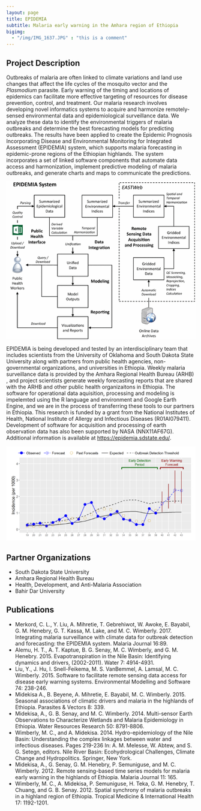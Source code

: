 ```yaml
---
layout: page
title: EPIDEMIA
subtitle: Malaria early warning in the Amhara region of Ethiopia
bigimg: 
  - "/img/IMG_1637.JPG" : "this is a comment"
---
```


## Project Description

Outbreaks of malaria are often linked to climate variations and land use changes that affect the life cycles of the mosquito vector and the *Plasmodium* parasite. Early warning of the timing and locations of epidemics can facilitate more effective targeting of resources for disease prevention, control, and treatment. Our malaria research involves developing novel informatics systems to acquire and harmonize remotely-sensed environmental data and epidemiological surveillance data. We analyze these data to identify the environmental triggers of malaria outbreaks and determine the best forecasting models for predicting outbreaks. The results have been applied to create the Epidemic Prognosis Incorporating Disease and Environmental Monitoring for Integrated Assessment (EPIDEMIA) system, which supports malaria forecasting in epidemic-prone regions of the Ethiopian highlands. The system incorporates a set of linked software components that automate data access and harmonization, implement predictive modeling of malaria outbreaks, and generate charts and maps to communicate the predictions. 

![EPIDEMIA system flowchart](/img/epidemia_system_diagram.gif)

EPIDEMIA is being developed and tested by an interdisciplinary team that includes scientists from the University of Oklahoma and South Dakota State University along with partners from public health agencies, non-governmental organizations, and universities in Ethiopia. Weekly malaria surveillance data is provided by the Amhara Regional Health Bureau (ARHB) , and project scientists generate weekly forecasting reports that are shared with the ARHB and other public health organizaitons in Ethiopia. The software for operational data aquisition, processing and modeling is impelemted using the R language and environment and Google Earth Engine, and we are in the process of transferring these tools to our partners in Ethiopia. This research is funded by a grant from the National Institutes of Health, National Institute of Allergy and Infectious Diseases (R01AI079411). Development of software for acquisition and processing of earth observation data has also been supported by NASA (NNX11AF67G). Additional information is available at <https://epidemia.sdstate.edu/>.

![EPIDEMIA forecast graph](/img/epidemia_forecast_graph.JPG)

## Partner Organizations

* South Dakota State University
* Amhara Regional Health Bureau
* Health, Development, and Anti-Malaria Association
* Bahir Dar University

## Publications

* Merkord, C. L., Y. Liu, A. Mihretie, T. Gebrehiwot, W. Awoke, E. Bayabil, G. M. Henebry, G. T. Kassa, M. Lake, and M. C. Wimberly. 2017. Integrating malaria surveillance with climate data for outbreak detection and forecasting: the EPIDEMIA system. Malaria Journal 16:89.
* Alemu, H. T., A. T. Kaptue, B. G. Senay, M. C. Wimberly, and G. M. Henebry. 2015. Evapotranspiration in the Nile Basin: Identifying dynamics and drivers, (2002-2011). Water 7: 4914-4931.
* Liu, Y., J. Hu, I. Snell-Feikema, M. S. VanBemmel, A. Lamsal, M. C. Wimberly. 2015. Software to facilitate remote sensing data access for disease early warning systems. Environmental Modelling and Software 74: 238-246. 
* Midekisa A., B. Beyene, A. Mihretie, E. Bayabil, M. C. Wimberly. 2015. Seasonal associations of climatic drivers and malaria in the highlands of Ethiopia. Parasites & Vectors 8: 339. 
* Midekisa, A., G. B. Senay, and M. C. Wimberly. 2014. Multi-sensor Earth Observations to Characterize Wetlands and Malaria Epidemiology in Ethiopia. Water Resources Research 50: 8791-8806.
* Wimberly, M. C., and A. Midekisa. 2014. Hydro-epidemiology of the Nile Basin: Understanding the complex linkages between water and infectious diseases. Pages 219-236 In: A. M. Melesse, W. Abtew, and S. G. Setegn, editors. Nile River Basin: Ecohydrological Challenges, Climate Change and Hydropolitics. Springer, New York.
* Midekisa, A., G. Senay, G. M. Henebry, P. Semuniguse, and M. C. Wimberly. 2012. Remote sensing-based time series models for malaria early warning in the highlands of Ethiopia. Malaria Journal 11: 165.
* Wimberly, M. C., A. Midekisa, P. Semuniguse, H. Teka, G. M. Henebry, T. Chuang, and G. B. Senay. 2012. Spatial synchrony of malaria outbreaks in a highland region of Ethiopia. Tropical Medicine & International Health 17: 1192-1201.
